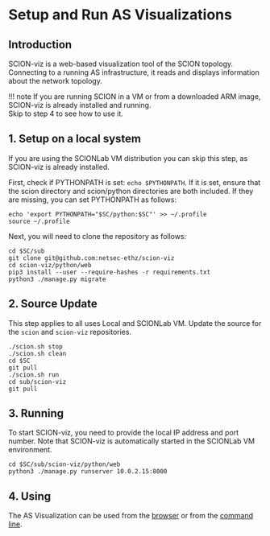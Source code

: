 # Setup and Run AS Visualizations

## Introduction

SCION-viz is a web-based visualization tool of the SCION topology. Connecting to a running AS infrastructure, it reads and displays information about the network topology.

!!! note
    If you are running SCION in a VM or from a downloaded ARM image, SCION-viz is already installed and running.  
    Skip to step 4 to see how to use it.

## 1. Setup on a local system

If you are using the SCIONLab VM distribution you can skip this step, as SCION-viz is already installed.

First, check if PYTHONPATH is set: `echo $PYTHONPATH`. If it is set, ensure that the scion directory and scion/python directories are both included. If they are missing, you can set PYTHONPATH as follows:

```shell
echo 'export PYTHONPATH="$SC/python:$SC"' >> ~/.profile
source ~/.profile
```

Next, you will need to clone the repository as follows:

```shell
cd $SC/sub
git clone git@github.com:netsec-ethz/scion-viz
cd scion-viz/python/web
pip3 install --user --require-hashes -r requirements.txt
python3 ./manage.py migrate
```

## 2. Source Update
This step applies to all uses Local and SCIONLab VM. Update the source for the `scion` and `scion-viz` repositories.
```shell
./scion.sh stop
./scion.sh clean
cd $SC
git pull
./scion.sh run
cd sub/scion-viz
git pull
```

## 3. Running
To start SCION-viz, you need to provide the local IP address and port number. Note that SCION-viz is automatically started in the SCIONLab VM environment.
```shell
cd $SC/sub/scion-viz/python/web
python3 ./manage.py runserver 10.0.2.15:8000
```

## 4. Using
The AS Visualization can be used from the [browser](/as_visualization/browser_asviz.md) or from the [command line](/as_visualization/command_asviz.md).
